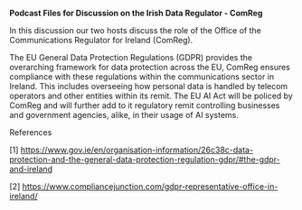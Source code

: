 **Podcast Files for Discussion on the Irish Data Regulator - ComReg**

In this discussion our two hosts discuss the role of the Office of the Communications Regulator for Ireland (ComReg).

The EU General Data Protection Regulations (GDPR) provides the overarching framework for data protection across the EU, ComReg ensures compliance with these regulations within the communications sector in Ireland. This includes overseeing how personal data is handled by telecom operators and other entities within its remit. The EU AI Act will be policed by ComReg and will further add to it regulatory remit controlling businesses and government agencies, alike, in their usage of AI systems.

References

[1] https://www.gov.ie/en/organisation-information/26c38c-data-protection-and-the-general-data-protection-regulation-gdpr/#the-gdpr-and-ireland

[2] https://www.compliancejunction.com/gdpr-representative-office-in-ireland/

